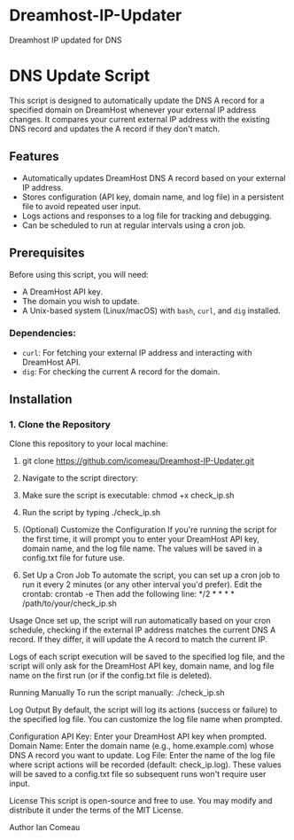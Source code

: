 # Dreamhost-IP-Updater
Dreamhost IP updated for DNS

# DNS Update Script

This script is designed to automatically update the DNS A record for a specified domain on DreamHost whenever your external IP address changes. It compares your current external IP address with the existing DNS record and updates the A record if they don't match.

## Features

- Automatically updates DreamHost DNS A record based on your external IP address.
- Stores configuration (API key, domain name, and log file) in a persistent file to avoid repeated user input.
- Logs actions and responses to a log file for tracking and debugging.
- Can be scheduled to run at regular intervals using a cron job.

## Prerequisites

Before using this script, you will need:
- A DreamHost API key.
- The domain you wish to update.
- A Unix-based system (Linux/macOS) with `bash`, `curl`, and `dig` installed.

### Dependencies:
- `curl`: For fetching your external IP address and interacting with DreamHost API.
- `dig`: For checking the current A record for the domain.

## Installation

### 1. Clone the Repository

Clone this repository to your local machine:

1. git clone https://github.com/icomeau/Dreamhost-IP-Updater.git
2. Navigate to the script directory:
3. Make sure the script is executable:  chmod +x check_ip.sh
4. Run the script by typing ./check_ip.sh

3. (Optional) Customize the Configuration
If you're running the script for the first time, it will prompt you to enter your DreamHost API key, domain name, and the log file name. The values will be saved in a config.txt file for future use.

4. Set Up a Cron Job
To automate the script, you can set up a cron job to run it every 2 minutes (or any other interval you'd prefer). Edit the crontab:
crontab -e
Then add the following line:
*/2 * * * * /path/to/your/check_ip.sh


Usage
Once set up, the script will run automatically based on your cron schedule, checking if the external IP address matches the current DNS A record. If they differ, it will update the A record to match the current IP.

Logs of each script execution will be saved to the specified log file, and the script will only ask for the DreamHost API key, domain name, and log file name on the first run (or if the config.txt file is deleted).

Running Manually
To run the script manually:
./check_ip.sh

Log Output
By default, the script will log its actions (success or failure) to the specified log file. You can customize the log file name when prompted.

Configuration
API Key: Enter your DreamHost API key when prompted.
Domain Name: Enter the domain name (e.g., home.example.com) whose DNS A record you want to update.
Log File: Enter the name of the log file where script actions will be recorded (default: check_ip.log).
These values will be saved to a config.txt file so subsequent runs won't require user input.

License
This script is open-source and free to use. You may modify and distribute it under the terms of the MIT License.

Author
Ian Comeau
